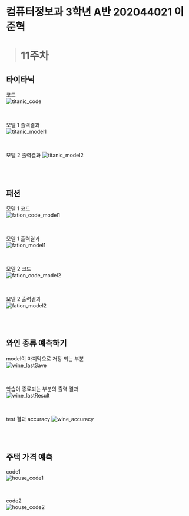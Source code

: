 # **컴퓨터정보과 3학년 A반 202044021 이준혁**


> # **11주차**

## 타이타닉

코드  
![titanic_code](/readme_image/titanic_code.png)  

<br>

모델 1 출력결과  
![titanic_model1](/readme_image/titanic_model1.png)  

<br>

모델 2 출력결과
![titanic_model2](/readme_image/titanic_model2.png)  

<br>
<br>

## 패션

모델 1 코드  
![fation_code_model1](/readme_image/fation_code_model1.png)  

<br>

모델 1 출력결과  
![fation_model1](/readme_image/fation_model1.png)  

<br>

모델 2 코드  
![fation_code_model2](/readme_image/fation_code_model2.png)  

<br>

모델 2 출력결과  
![fation_model2](/readme_image/fation_model2.png)  

<br>
<br>

## 와인 종류 예측하기  

model이 마지막으로 저장 되는 부분  
![wine_lastSave](readme_image/wine_lastSave.png)  

<br>

학습이 종료되는 부분의 출력 결과  
![wine_lastResult](readme_image/wine_lastResult.png)  

<br>

test 결과 accuracy
![wine_accuracy](/readme_image/wine_accuracy.png)  

<br>
<br>

## 주택 가격 예측  

code1  
![house_code1](/readme_image/house_code1.png)  

<br>

code2  
![house_code2](/readme_image/house_code2.png)  

<br>